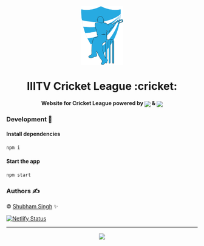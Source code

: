 <p align="center"><img src="public/favicon.ico" align="center" width="110"></p>
<h1 align="center">IIITV Cricket League :cricket:</h1>

<h4 align="center"> Website for Cricket League powered by
<img src="https://cdn2.iconfinder.com/data/icons/designer-skills/128/react-512.png" width="40" align="center"> &
<img src="https://cdn4.iconfinder.com/data/icons/google-i-o-2016/512/google_firebase-512.png" width="40" align="center"></h4>

### Development 🔧

#### Install dependencies

```sh
npm i
```

#### Start the app

```sh
npm start
```

### Authors ✍️

©️ [Shubham Singh](https://github.com/singhshubham98) ✨

[![Netlify Status](https://api.netlify.com/api/v1/badges/b50d0e75-874a-4a1f-9453-de06c537b597/deploy-status)](https://app.netlify.com/sites/singhshubham98/deploys)

<hr>
<p align="center">
 <a href="/LICENSE">
    <img src="https://img.shields.io/github/license/singhshubham98/IIITVCricLeague.svg?style=for-the-badge" align="center">
</a>
</p>
